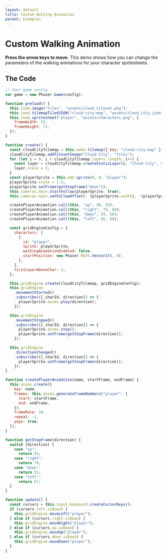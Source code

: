 ```yaml
---
layout: default
title: Custom Walking Animation
parent: Examples
---
```


# Custom Walking Animation

**Press the arrow keys to move.** This demo shows how you can change the parameters of the walking animations for your character spritesheets.

<div id="game"></div>

<script src="js/phaser.min.js"></script>
<script src="js/grid-engine-1.12.2.min.js"></script>
<script src="js/getBasicConfig.js"></script>

<script>
    const config = getBasicConfig(preload, create, update);
    var game = new Phaser.Game(config);

    function preload () {
        this.load.image("tiles", "assets/cloud_tileset.png");
        this.load.tilemapTiledJSON("cloud-city-map", "assets/cloud_city.json");
        this.load.spritesheet("player", "assets/characters.png", {
            frameWidth: 52,
            frameHeight: 72,
        });
    }

    function create () {
        const cloudCityTilemap = this.make.tilemap({ key: "cloud-city-map" });
        cloudCityTilemap.addTilesetImage("Cloud City", "tiles");
        for (let i = 0; i < cloudCityTilemap.layers.length; i++) {
            const layer = cloudCityTilemap.createStaticLayer(i, "Cloud City", 0, 0);
            layer.scale = 3;
        }
        const playerSprite = this.add.sprite(0, 0, "player");
        playerSprite.scale = 1.5;
        playerSprite.setFrame(getStopFrame('down'));
        this.cameras.main.startFollow(playerSprite, true);
        this.cameras.main.setFollowOffset(- (playerSprite.width), -(playerSprite.height));

        createPlayerAnimation.call(this, 'up', 90, 92);
        createPlayerAnimation.call(this, 'right', 78, 80);
        createPlayerAnimation.call(this, 'down', 54, 56);
        createPlayerAnimation.call(this, 'left', 66, 68);

        const gridEngineConfig = {
            characters: [
                {
                    id: "player",
                    sprite: playerSprite,
                    walkingAnimationEnabled: false,
                    startPosition: new Phaser.Math.Vector2(8, 8),
                },
            ],
            firstLayerAboveChar: 3,
        };

        this.gridEngine.create(cloudCityTilemap, gridEngineConfig);
        this.gridEngine.movementStarted().subscribe(([_charId, direction]) => {
            playerSprite.anims.play(direction);
        });

        this.gridEngine.movementStopped().subscribe(([_charId, direction]) => {
            playerSprite.anims.stop();
            playerSprite.setFrame(getStopFrame(direction));
        });

        this.gridEngine.directionChanged().subscribe(([_charId, direction]) => {
            playerSprite.setFrame(getStopFrame(direction));
        });
    }

    function createPlayerAnimation(
        name,
        startFrame,
        endFrame,
    ) {
        this.anims.create({
            key: name,
            frames: this.anims.generateFrameNumbers("player", {
                start: startFrame,
                end: endFrame,
            }),
            frameRate: 10,
            repeat: -1,
            yoyo: true,
        });
    }

    function getStopFrame(direction) {
        switch (direction) {
            case 'up':
                return 91;
            case 'right':
                return 79;
            case 'down':
                return 55;
            case 'left':
                return 67;
        }
    }

    function update () {
        const cursors = this.input.keyboard.createCursorKeys();
        if (cursors.left.isDown) {
            this.gridEngine.moveLeft("player");
        } else if (cursors.right.isDown) {
            this.gridEngine.moveRight("player");
        } else if (cursors.up.isDown) {
            this.gridEngine.moveUp("player");
        } else if (cursors.down.isDown) {
            this.gridEngine.moveDown("player");
        }
    }
</script>

## The Code

```javascript
// Your game config
var game = new Phaser.Game(config);

function preload() {
  this.load.image("tiles", "assets/cloud_tileset.png");
  this.load.tilemapTiledJSON("cloud-city-map", "assets/cloud_city.json");
  this.load.spritesheet("player", "assets/characters.png", {
    frameWidth: 52,
    frameHeight: 72,
  });
}

function create() {
  const cloudCityTilemap = this.make.tilemap({ key: "cloud-city-map" });
  cloudCityTilemap.addTilesetImage("Cloud City", "tiles");
  for (let i = 0; i < cloudCityTilemap.layers.length; i++) {
    const layer = cloudCityTilemap.createStaticLayer(i, "Cloud City", 0, 0);
    layer.scale = 3;
  }
  const playerSprite = this.add.sprite(0, 0, "player");
  playerSprite.scale = 1.5;
  playerSprite.setFrame(getStopFrame("down"));
  this.cameras.main.startFollow(playerSprite, true);
  this.cameras.main.setFollowOffset(- (playerSprite.width), -(playerSprite.height));

  createPlayerAnimation.call(this, "up", 90, 92);
  createPlayerAnimation.call(this, "right", 78, 80);
  createPlayerAnimation.call(this, "down", 54, 56);
  createPlayerAnimation.call(this, "left", 66, 68);

  const gridEngineConfig = {
    characters: [
      {
        id: "player",
        sprite: playerSprite,
        walkingAnimationEnabled: false,
        startPosition: new Phaser.Math.Vector2(8, 8),
      },
    ],
    firstLayerAboveChar: 3,
  };

  this.gridEngine.create(cloudCityTilemap, gridEngineConfig);
  this.gridEngine
    .movementStarted()
    .subscribe(([_charId, direction]) => {
      playerSprite.anims.play(direction);
    });

  this.gridEngine
    .movementStopped()
    .subscribe(([_charId, direction]) => {
      playerSprite.anims.stop();
      playerSprite.setFrame(getStopFrame(direction));
    });

  this.gridEngine
    .directionChanged()
    .subscribe(([_charId, direction]) => {
      playerSprite.setFrame(getStopFrame(direction));
    });
}

function createPlayerAnimation(name, startFrame, endFrame) {
  this.anims.create({
    key: name,
    frames: this.anims.generateFrameNumbers("player", {
      start: startFrame,
      end: endFrame,
    }),
    frameRate: 10,
    repeat: -1,
    yoyo: true,
  });
}

function getStopFrame(direction) {
  switch (direction) {
    case "up":
      return 91;
    case "right":
      return 79;
    case "down":
      return 55;
    case "left":
      return 67;
  }
}

function update() {
  const cursors = this.input.keyboard.createCursorKeys();
  if (cursors.left.isDown) {
    this.gridEngine.moveLeft("player");
  } else if (cursors.right.isDown) {
    this.gridEngine.moveRight("player");
  } else if (cursors.up.isDown) {
    this.gridEngine.moveUp("player");
  } else if (cursors.down.isDown) {
    this.gridEngine.moveDown("player");
  }
}
```
